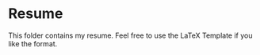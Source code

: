 Resume
======

This folder contains my resume. Feel free to use the LaTeX Template if
you like the format.
